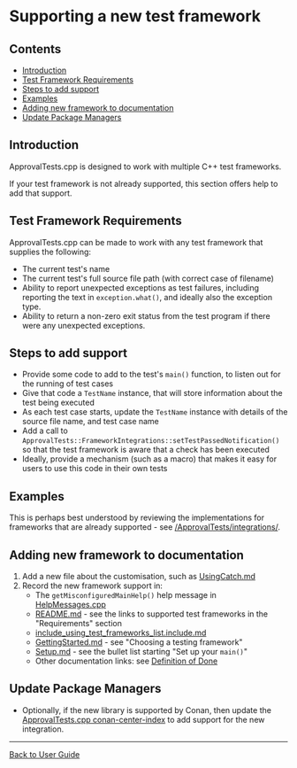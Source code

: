 <a id="top"></a>

# Supporting a new test framework

<!-- toc -->
## Contents

  * [Introduction](#introduction)
  * [Test Framework Requirements](#test-framework-requirements)
  * [Steps to add support](#steps-to-add-support)
  * [Examples](#examples)
  * [Adding new framework to documentation](#adding-new-framework-to-documentation)
  * [Update Package Managers](#update-package-managers)<!-- endToc -->

## Introduction

ApprovalTests.cpp is designed to work with multiple C++ test frameworks.

If your test framework is not already supported, this section offers help to add that support. 

## Test Framework Requirements

ApprovalTests.cpp can be made to work with any test framework that supplies the following:

* The current test's name 
* The current test's full source file path (with correct case of filename) 
* Ability to report unexpected exceptions as test failures, including reporting the text in `exception.what()`, and ideally also the exception type.
* Ability to return a non-zero exit status from the test program if there were any unexpected exceptions.

## Steps to add support

* Provide some code to add to the test's `main()` function, to listen out for the running of test cases
* Give that code a `TestName` instance, that will store information about the test being executed
* As each test case starts, update the `TestName` instance with details of the source file name, and test case name
* Add a call to `ApprovalTests::FrameworkIntegrations::setTestPassedNotification()` so that the test framework is aware
  that a check has been executed
* Ideally, provide a mechanism (such as a macro) that makes it easy for users to use this code in their own tests

## Examples

This is perhaps best understood by reviewing the implementations for frameworks that are already supported - see [/ApprovalTests/integrations/](/ApprovalTests/integrations/).

## Adding new framework to documentation

1. Add a new file about the customisation, such as [UsingCatch.md](/doc/UsingCatch.md#top)
2. Record the new framework support in:
   * The `getMisconfiguredMainHelp()` help message in [HelpMessages.cpp](/ApprovalTests/namers/HelpMessages.cpp)
   * [README.md](/README.md#top) - see the links to supported test frameworks in the "Requirements" section
   * [include_using_test_frameworks_list.include.md](/doc/include_using_test_frameworks_list.include.md#top)
   * [GettingStarted.md](/doc/GettingStarted.md#top) - see "Choosing a testing framework"
   * [Setup.md](/doc/Setup.md#top) - see the bullet list starting "Set up your `main()`"
   * Other documentation links: see [Definition of Done](/doc/Contributing.md#definition-of-done)

## Update Package Managers

* Optionally, if the new library is supported by Conan, then update
  the  [ApprovalTests.cpp conan-center-index](https://github.com/conan-io/conan-center-index/commits/master/recipes/approvaltests.cpp)
  to add support for the new integration.

---

[Back to User Guide](/doc/README.md#top)
